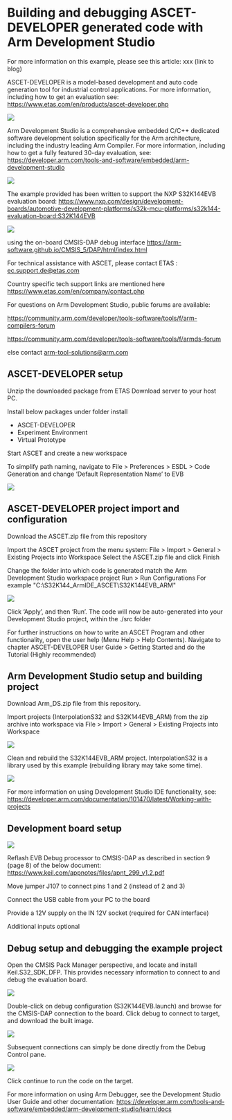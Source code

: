 # Building and debugging ASCET-DEVELOPER generated code with Arm Development Studio

For more information on this example, please see this article:
xxx (link to blog)

ASCET-DEVELOPER is a model-based development and auto code generation tool for industrial control applications. For more information, including how to get an evaluation see:
https://www.etas.com/en/products/ascet-developer.php

![](images/ascet_ide.png)

Arm Development Studio is a comprehensive embedded C/C++ dedicated software development solution specifically for the Arm architecture, including the industry leading Arm Compiler. For more information, including how to get a fully featured 30-day evaluation, see:
https://developer.arm.com/tools-and-software/embedded/arm-development-studio

![](images/armds_ide.png)

The example provided has been written to support the NXP S32K144EVB evaluation board:
https://www.nxp.com/design/development-boards/automotive-development-platforms/s32k-mcu-platforms/s32k144-evaluation-board:S32K144EVB

![](images/evb.png)

using the on-board CMSIS-DAP debug interface
https://arm-software.github.io/CMSIS_5/DAP/html/index.html

For technical assistance with ASCET, please contact ETAS : ec.support.de@etas.com

Country specific tech support links are mentioned here https://www.etas.com/en/company/contact.php

For questions on Arm Development Studio, public forums are available:

https://community.arm.com/developer/tools-software/tools/f/arm-compilers-forum

https://community.arm.com/developer/tools-software/tools/f/armds-forum

else contact arm-tool-solutions@arm.com

## ASCET-DEVELOPER setup

Unzip the downloaded package from ETAS Download server to your host PC.

Install below packages under folder install 
* ASCET-DEVELOPER
* Experiment Environment
* Virtual Prototype 

Start ASCET and create a new workspace

To simplify path naming, navigate to 
File > Preferences > ESDL > Code Generation
and change ‘Default Representation Name’ to EVB

![](images/esdl.png)

## ASCET-DEVELOPER project import and configuration

Download the ASCET.zip file from this repository

Import the ASCET project from the menu system:
File > Import > General > Existing Projects into Workspace
Select the ASCET.zip file and click Finish

Change the folder into which code is generated match the Arm Development Studio workspace project
Run > Run Configurations
For example "C:\S32K144_ArmIDE_ASCET\S32K144EVB_ARM"

![](images/folder.png)

Click ‘Apply’, and then ‘Run’.
The code will now be auto-generated into your Development Studio project, within the ./src folder

For further instructions on how to write an ASCET Program and other functionality, open the user help (Menu Help > Help Contents).
Navigate to chapter ASCET-DEVELOPER User Guide > Getting Started and do the Tutorial (Highly recommended)

## Arm Development Studio setup and building project

Download Arm_DS.zip file from this repository.

Import projects (InterpolationS32 and S32K144EVB_ARM) from the zip archive into  workspace via
File > Import >  General > Existing Projects into Workspace

![](images/import.png)

Clean and rebuild the S32K144EVB_ARM project.
InterpolationS32 is a library used by this example (rebuilding library may take some time).

![](images/projects.png)

For more information on using Development Studio IDE functionality, see:
https://developer.arm.com/documentation/101470/latest/Working-with-projects

## Development board setup

![](images/bench.png)

Reflash EVB Debug processor to CMSIS-DAP as described in section 9 (page 8) of the below document:
https://www.keil.com/appnotes/files/apnt_299_v1.2.pdf

Move jumper J107 to connect pins 1 and 2 (instead of 2 and 3)

Connect the USB cable from your PC to the board

Provide a 12V supply on the IN 12V socket (required for CAN interface)

Additional inputs optional

## Debug setup and debugging the example project

Open the CMSIS Pack Manager perspective, and locate and install Keil.S32_SDK_DFP.
This provides necessary information to connect to and debug the evaluation board.

![](images/cmsis-pack.png)

Double-click on debug configuration (S32K144EVB.launch) and browse for the CMSIS-DAP connection to the board.
Click debug to connect to target, and download the built image.

![](images/connection.png)

Subsequent connections can simply be done directly from the Debug Control pane.

![](images/debug.png)

Click continue to run the code on the target.

For more information on using Arm Debugger, see the Development Studio User Guide and other documentation:
https://developer.arm.com/tools-and-software/embedded/arm-development-studio/learn/docs
